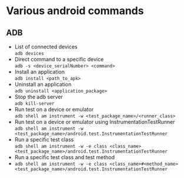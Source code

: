 # Various android commands
## ADB
* List of connected devices<br>
`adb devices`
* Direct command to a specific device<br>
`adb -s <device_serialNumber> <command>`
* Install an application<br>
`adb install <path_to_apk>`
* Uninstall an application<br>
`adb uninstall <application_package>`
* Stop the adb server<br>
`adb kill-server`
* Run test on a device or emulator<br>
`adb shell am instrument -w <test_package_name>/<runner_class>`
* Run test on a device or emulator using InstrumentationTestRunner<br>
`adb shell am instrument -w <test_package_name>/android.test.InstrumentationTestRunner`
* Run a specific test class<br>
`adb shell am instrument -w -e class <class_name> <test_package_name>/android.test.InstrumentationTestRunner`
* Run a specific test class and test method<br>
* `adb shell am instrument -w -e class <class_name>#<method_name> <test_package_name>/android.test.InstrumentationTestRunner`
